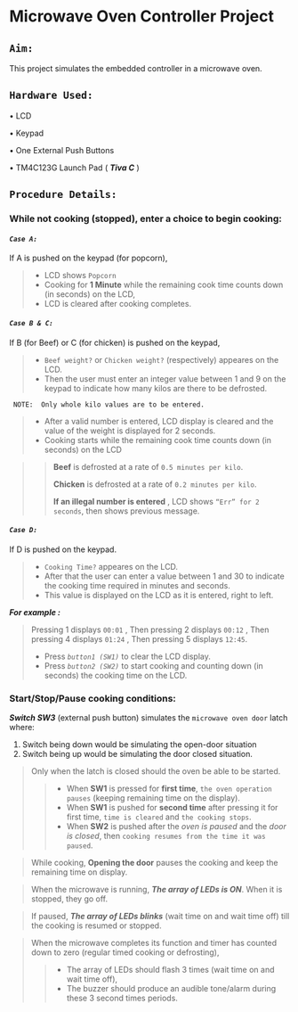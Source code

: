 # Microwave Oven Controller Project

## `Aim:`
This project simulates the embedded controller in a microwave oven.

## `Hardware Used:`
• LCD

• Keypad

• One External Push Buttons

• TM4C123G Launch Pad ( ***Tiva C*** )

## `Procedure Details:`

### While not cooking (stopped), enter a choice to begin cooking:

#### ***`Case A:`***  
If A is pushed on the keypad (for popcorn), 
> * LCD shows `Popcorn`
> * Cooking for **1 Minute** while the remaining cook time counts down (in seconds) on the LCD, 
> * LCD is cleared after cooking completes.

#### ***`Case B & C:`***  
If B (for Beef) or C (for chicken) is pushed on the keypad, 
> * `Beef weight?` or `Chicken weight?` (respectively) appeares on the LCD. 
> * Then the user must enter an integer value between 1 and 9 on the keypad to indicate how many kilos are there to be defrosted.

     NOTE:  Only whole kilo values are to be entered. 
> * After a valid number is entered, LCD display is cleared and the value of the weight is displayed for 2 seconds.
> * Cooking starts while the remaining cook time counts down (in seconds) on the LCD 

   >> **Beef** is defrosted at a rate of `0.5 minutes per kilo`.
   >>
   >> **Chicken** is defrosted at a rate of `0.2 minutes per kilo`.
   >>
   >> **If an illegal number is entered** , LCD shows `“Err” for 2 seconds`, then shows previous message.
   
#### ***`Case D:`*** 
If D is pushed on the keypad.
> * `Cooking Time?` appeares on the LCD. 
>* After that the user can enter a value between 1 and 30 to indicate the cooking time required in minutes and seconds. 
>* This value is displayed on the LCD as it is entered, right to left. 

***For example :*** 
>Pressing 1 displays `00:01` , Then pressing 2 displays `00:12` , Then pressing 4 displays `01:24` , Then pressing 5 displays `12:45`. 
> * Press _`button1 (SW1)`_ to clear the LCD display.
> * Press _`button2 (SW2)`_ to start cooking and counting down (in seconds) the cooking time on the LCD.

### Start/Stop/Pause cooking conditions:

***Switch SW3*** (external push button) simulates the `microwave oven door` latch where:
1. Switch being down would be simulating the open-door situation 
2. Switch being up would be simulating the door closed situation. 

> Only when the latch is closed should the oven be able to be started.
>> * When **SW1** is pressed for **first time**, `the oven operation pauses` (keeping remaining time on the display).
>> * When **SW1** is pushed for **second time** after pressing it for first time,  `time is cleared` and `the cooking stops`.
>> * When **SW2** is pushed after the _oven is paused_ and the _door is closed_, then `cooking resumes from the time it was paused`.

> While cooking, **Opening the door** pauses the cooking and keep the remaining time on display.

> When the microwave is running, ***The array of LEDs is ON***. When it is stopped, they go off.

>If paused, ***The array of LEDs blinks*** (wait time on and wait time off) till the cooking is resumed or stopped.

> When the microwave completes its function and timer has counted down to zero (regular timed cooking or defrosting), 
>> * The array of LEDs should flash 3 times (wait time on and wait time off), 
>> * The buzzer should produce an audible tone/alarm during these 3 second times periods.
